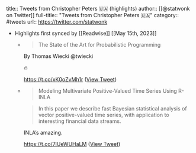 title:: Tweets from Christopher Peters 🇺🇦 (highlights)
author:: [[@statwonk on Twitter]]
full-title:: "Tweets from Christopher Peters 🇺🇦"
category:: #tweets
url:: https://twitter.com/statwonk

- Highlights first synced by [[Readwise]] [[May 15th, 2023]]
	- > The State of the Art for Probabilistic Programming
	  
	  By Thomas Wiecki @twiecki 
	  
	  🔥
	  
	  https://t.co/xK0oZvMh1r ([View Tweet](https://twitter.com/statwonk/status/1640115232553967618))
	- > Modeling Multivariate Positive-Valued Time Series Using R-INLA
	  
	  > In this paper we describe fast Bayesian statistical analysis of vector positive-valued time series, with application to interesting financial data streams.
	  
	  INLA’s amazing.
	  
	  https://t.co/7lUeWUHaLM ([View Tweet](https://twitter.com/statwonk/status/1657573167194308610))